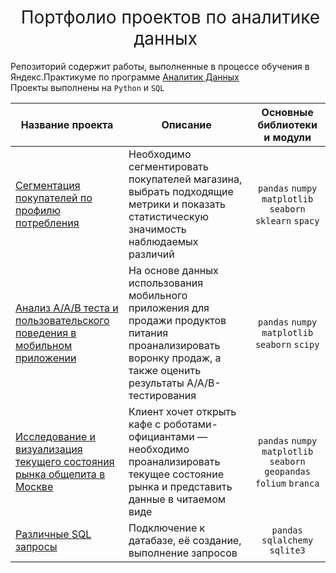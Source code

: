 <h1 style="font-weight:normal" align="center">
  &nbsp;Портфолио проектов по аналитике данных&nbsp;
</h1>

Репозиторий содержит работы, выполненные в процессе обучения в Яндекс.Практикуме по программе [Аналитик Данных](https://practicum.yandex.ru/data-analyst/)   
Проекты выполнены на `Python` и `SQL` 

|Название проекта|Описание|Основные библиотеки и модули|
|-----|-----|:-----:|
|[Сегментация покупателей по профилю потребления](https://github.com/oleolegka/praktikum/tree/master/user%20clustering)|Необходимо сегментировать покупателей магазина, выбрать подходящие метрики и показать статистическую значимость наблюдаемых различий|`pandas` `numpy` `matplotlib` `seaborn` `sklearn` `spacy`|
|[Анализ A/A/B теста и пользовательского поведения в мобильном приложении](https://github.com/oleolegka/praktikum/tree/master/aab%20test)|На основе данных использования мобильного приложения для продажи продуктов питания проанализировать воронку продаж, а также оценить результаты A/A/B-тестирования |`pandas` `numpy` `matplotlib` `seaborn` `scipy`|
|[Исследование и визуализация текущего состояния рынка общепита в Москве](https://github.com/oleolegka/praktikum/tree/master/eatery%20mapping)|Клиент хочет открыть кафе с роботами-официантами — необходимо проанализировать текущее состояние рынка и представить данные в читаемом виде|`pandas` `numpy` `matplotlib` `seaborn` `geopandas` `folium` `branca`|
|[Различные SQL запросы](https://github.com/oleolegka/praktikum/tree/master/sql%20samples)|Подключение к датабазе, её создание, выполнение запросов|`pandas` `sqlalchemy` `sqlite3`|
